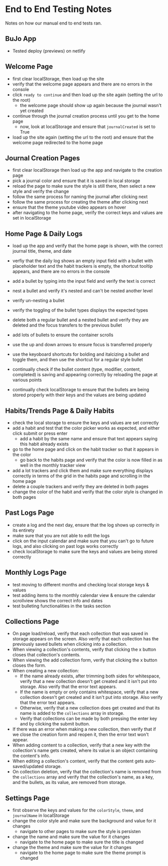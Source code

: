 # End to End Testing Notes

Notes on how our manual end to end tests ran.


## BuJo App

- Tested deploy (previews) on netlify 


## Welcome Page

- first clear localStorage, then load up the site
- verify that the welcome page appears and there are no errors in the console
- click `ready to continue` and then load up the site again (setting the url to the root)
  - the welcome page should show up again because the journal wasn't yet created
- continue through the journal creation process until you get to the home page
  - now, look at localStorage and ensure that `journalCreated` is set to True
- load up the site again (setting the url to the root) and ensure that the welcome page redirected to the home page


## Journal Creation Pages

- first clear localStorage then load up the app and navigate to the creation page
- pick a journal color and ensure that it is saved in local storage
- reload the page to make sure the style is still there, then select a new style and verify the change
- follow the same process for naming the journal after clicking next
- follow the same process for creating the theme after clicking next
- ensure that the theme youtube video appears on hover
- after navigating to the home page, verify the correct keys and values are set in localStorage


## Home Page & Daily Logs

- load up the app and verify that the home page is shown, with the correct journal title, theme, and date
- verfiy that the daily log shows an empty input field with a bullet with placeholder text and the habit trackers is empty, the shortcut tooltip appears, and there are no errors in the console

- add a bullet by typing into the input field and verify the text is correct
- nest a bullet and verify it's nested and can't be nested another level
- verify un-nesting a bullet
- verify the toggling of the bullet types displays the expected types
- delete both a regular bullet and a nested bullet and verify they are deleted and the focus transfers to the previous bullet
- add lots of bullets to ensure the container scrolls
- use the up and down arrows to ensure focus is transferred properly
- use the keyoboard shortcuts for bolding and italcizing a bullet and toggle them, and then use the shortcut for a regular style bullet
- continually check if the bullet content (type, modifier, content, completed) is saving and appearing correctly by reloading the page at various points
- continually check localStorage to ensure that the bullets are being stored properly with their keys and the values are being updated


## Habits/Trends Page & Daily Habits

- check the local storage to ensure the keys and values are set correctly
- add a habit and test that the color picker works as expected, and either click submit or press enter
  - add a habit by the same name and ensure that text appears saying this habit already exists
- go to the home page and click on the habit tracker so that it appears in the color
  - go back to the habits page and verify that the color is now filled in as well in the monthly tracker view
- add a lot trackers and click them and make sure everything displays correctly in terms of the grid in the habits page and scrolling in the home page
- delete a couple trackers and verify they are deleted in both pages
- change the color of the habit and verify that the color style is changed in both pages

## Past Logs Page

- create a log and the next day, ensure that the log shows up correctly in its entirety
- make sure that you are not able to edit the logs 
- click on the input calendar and make sure that you can't go to future logs, and also clicking on past logs works correctly
- check localStorage to make sure the keys and values are being stored correctly


## Monthly Logs Page

- test moving to different months and checking local storage keys & values
- test adding items to the monthly calendar view & ensure the calendar scrollview shows the correct info and dates
- test bulleting functionalities in the tasks section


## Collections Page
- On page load/reload, verify that each collection that was saved in storage appears on the screen. Also verify that each collection has the previously saved bullets when clicking into a collection.  
- When viewing a collection's contents, verify that clicking the x button closes that collection's contents.
- When viewing the add collection form, verify that clicking the x button closes the form.  
- When creating a new collection:  
    - If the name already exists, after trimming both sides for whitespace, verify that a new collection doesn't get created and it isn't put into storage. Also verify that the error text appears.  
    - If the name is empty or only contains whitespace, verify that a new collection doesn't get created and it isn't put into storage. Also verify that the error text appears.  
    - Otherwise, verify that a new collection does get created and that its name is added to the `collections` array in storage.  
    - Verify that collections can be made by both pressing the enter key and by clicking the submit button.  
- If there was an error when making a new collection, then verify that if we close the creation form and reopen it, then the error text won't appear.
- When adding content to a collection, verify that a new key with the collection's name gets created, where its value is an object containing the content's info.  
- When editing a collection's content, verify that the content gets auto-saved/updated storage.  
- On collection deletion, verify that the collection's name is removed from the `collections` array and verify that the collection's name, as a key, and the bullets, as its value, are removed from storage.  

## Settings Page

- first observe the keys and values for the `colorStyle`, `theme`, and `journalName` in localStorage
- change the color style and make sure the background and value for it changes
  - navigate to other pages to make sure the style is persisten
- change the name and make sure the value for it changes
  - navigate to the home page to make sure the title is changed
- change the theme and make sure the value for it changes
  - navigate to the home page to make sure the theme prompt is changed

